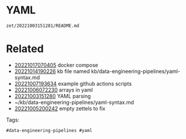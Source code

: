 # YAML

` zet/20221003151281/README.md `

# Related

- [20221017070405](/zet/20221017070405/README.md) docker compose
- [20221014190226](/zet/20221014190226/README.md) kb file named kb/data-engineering-pipelines/yaml-syntax.md
- [20221007193634](/zet/20221007193634/README.md) example github actions scripts
- [20221006072230](/zet/20221006072230/README.md) arrays in yaml
- [20221003151280](/zet/20221003151280/README.md) YAML parsing
- ~/kb/data-engineering-pipelines/yaml-syntax.md
- [20221005200242](/zet/20221005200242/README.md) empty zettels to fix

Tags:

    #data-engineering-pipelines #yaml 

